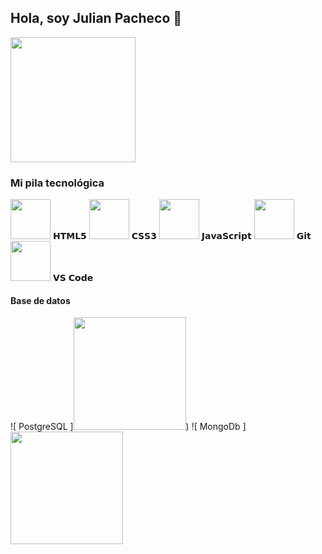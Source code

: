 ##  Hola, soy Julian Pacheco :fox_face:


<div>
    <img height="200px" src="https://scontent.frcu1-1.fna.fbcdn.net/v/t39.30808-6/278400769_1206021646895737_4993022541418677238_n.jpg?_nc_cat=111&ccb=1-7&_nc_sid=09cbfe&_nc_ohc=owGsFu5_VqkAX8mgDTq&_nc_ht=scontent.frcu1-1.fna&oh=00_AfBADBwZfKvmc5hOtWICQrqaCPDQPzaN0DvA6X3E3Bbltg&oe=63A0D35F">
</div>



###  Mi pila tecnológica

<div>
    <tr valign="top" margin =10%>
      <td width="25%" align="center">
        <img height="64px" src="https://cdn.svgporn.com/logos/html-5.svg">
                  <span>𝗛𝗧𝗠𝗟𝟱</span>
      </td>
      <td width="25%" align="center">
        <img height="64px" src="https://cdn.svgporn.com/logos/css-3.svg">
           <span>𝗖𝗦𝗦𝟯</span>
      </td>
      <td width="25%" align="center">
        <img height="64px" src="https://cdn.svgporn.com/logos/javascript.svg">
          <span>𝗝𝗮𝘃𝗮𝗦𝗰𝗿𝗶𝗽𝘁</span>
      </td>
      <td width="25%" align="center">
        <img height="64px" src="https://cdn.svgporn.com/logos/git-icon.svg">
           <span>𝗚𝗶𝘁</span>
      </td>
      <td width="25%" align="center">
        <img height="64px" src="https://cdn.svgporn.com/logos/visual-studio-code.svg">
          <span>𝗩𝗦 𝗖𝗼𝗱𝗲</span>
      </td>
    </tr>
    </div>


####  Base de datos
![ PostgreSQL ]<img height="180px" src= "https://www.ovhcloud.com/sites/default/files/styles/large_screens_1x/public/2021-09/ECX-1909_Hero_PostgreSQL_600x400%402x.png"/>)
![ MongoDb ]<img height="180px" src="https://nakedsecurity.sophos.com/wp-content/uploads/sites/2/2017/01/mongodb.png?w=775"/>


